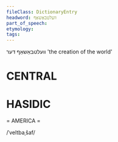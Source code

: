 ```yaml
---
fileClass: DictionaryEntry
headword: וועלטבאַשאַף
part_of_speech: 
etymology: 
tags: 
---
```

וועלטבאַשאַף
דער
'the creation of the world'

CENTRAL
========

HASIDIC
=======
= AMERICA = 

/ˈveltbaˌšaf/